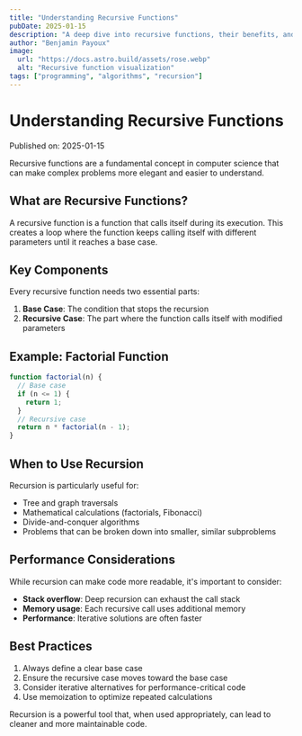 ```yaml
---
title: "Understanding Recursive Functions"
pubDate: 2025-01-15
description: "A deep dive into recursive functions, their benefits, and when to use them in programming."
author: "Benjamin Payoux"
image:
  url: "https://docs.astro.build/assets/rose.webp"
  alt: "Recursive function visualization"
tags: ["programming", "algorithms", "recursion"]
---
```


# Understanding Recursive Functions

Published on: 2025-01-15

Recursive functions are a fundamental concept in computer science that can make complex problems more elegant and easier to understand.

## What are Recursive Functions?

A recursive function is a function that calls itself during its execution. This creates a loop where the function keeps calling itself with different parameters until it reaches a base case.

## Key Components

Every recursive function needs two essential parts:

1. **Base Case**: The condition that stops the recursion
2. **Recursive Case**: The part where the function calls itself with modified parameters

## Example: Factorial Function

```javascript
function factorial(n) {
  // Base case
  if (n <= 1) {
    return 1;
  }
  // Recursive case
  return n * factorial(n - 1);
}
```

## When to Use Recursion

Recursion is particularly useful for:

- Tree and graph traversals
- Mathematical calculations (factorials, Fibonacci)
- Divide-and-conquer algorithms
- Problems that can be broken down into smaller, similar subproblems

## Performance Considerations

While recursion can make code more readable, it's important to consider:

- **Stack overflow**: Deep recursion can exhaust the call stack
- **Memory usage**: Each recursive call uses additional memory
- **Performance**: Iterative solutions are often faster

## Best Practices

1. Always define a clear base case
2. Ensure the recursive case moves toward the base case
3. Consider iterative alternatives for performance-critical code
4. Use memoization to optimize repeated calculations

Recursion is a powerful tool that, when used appropriately, can lead to cleaner and more maintainable code.
